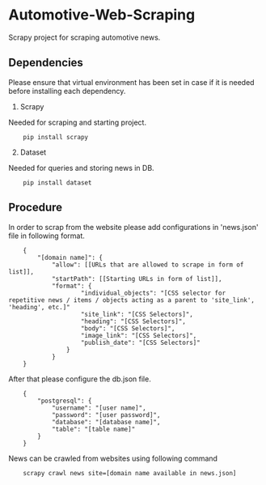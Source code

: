 # Automotive-Web-Scraping
Scrapy project for scraping automotive news.

## Dependencies
Please ensure that virtual environment has been set in case if it is needed before installing each dependency.

1. Scrapy

Needed for scraping and starting project.
```
    pip install scrapy
```

2. Dataset

Needed for queries and storing news in DB.
```
    pip install dataset
```

## Procedure

In order to scrap from the website please add configurations in 'news.json' file in following format.

```
    {
        "[domain name]": {
            "allow": [[URLs that are allowed to scrape in form of list]],
            "startPath": [[Starting URLs in form of list]],
            "format": {
                    "individual_objects": "[CSS selector for repetitive news / items / objects acting as a parent to 'site_link', 'heading', etc.]"
                    "site_link": "[CSS Selectors]",
                    "heading": "[CSS Selectors]",
                    "body": "[CSS Selectors]",
                    "image_link": "[CSS Selectors]",
                    "publish_date": "[CSS Selectors]"
                }
            }
    }
```

After that please configure the db.json file.
```
    {
        "postgresql": {
            "username": "[user name]",
            "password": "[user password]",
            "database": "[database name]",
            "table": "[table name]"
        }
    }
```

News can be crawled from websites using following command
```
    scrapy crawl news site=[domain name available in news.json]
```